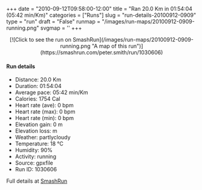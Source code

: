 +++
date = "2010-09-12T09:58:00-12:00"
title = "Ran 20.0 Km in 01:54:04 (05:42 min/Km)"
categories = ["Runs"]
slug = "run-details-20100912-0909"
type = "run"
draft = "False"
runmap = "/images/run-maps/20100912-0909-running.png"
svgmap = '<polyline points="40 41, 50 40, 51 42, 54 43, 56 46, 55 48, 55 49, 57 50, 67 50, 73 50, 76 50, 92 49, 92 47, 92 46, 96 45, 100 48, 95 45, 92 47, 92 48, 91 49, 72 50, 56 49, 48 50, 44 50, 41 50, 38 51, 35 50, 34 47, 33 46, 19 39, 18 38, 19 37, 24 37, 28 38, 36 38, 40 38, 40 38, 41 45, 43 48, 41 51, 41 62, 40 62, 38 64, 38 64, 37 63, 34 63, 32 62, 30 62, 29 61, 28 63, 24 65, 21 64, 18 64, 16 63, 13 65, 9 63, 9 64, 10 65, 12 66, 14 66, 17 64, 19 64, 21 64, 24 65, 28 63, 29 63, 29 62, 30 62, 32 62, 34 63, 39 64, 40 63, 41 62, 41 51, 38 51, 36 50, 35 50, 35 48, 34 46, 22 40, 0 35">'
+++



<!--more-->

<center>
[![Click to see the run on SmashRun](/images/run-maps/20100912-0909-running.png "A map of this run")](https://smashrun.com/peter.smith/run/1030606)
</center>

#### Run details

* Distance: 20.0 Km
* Duration: 01:54:04
* Average pace: 05:42 min/Km
* Calories: 1754 Cal
* Heart rate (ave): 0 bpm
* Heart rate (max): 0 bpm
* Heart rate (min): 0 bpm
* Elevation gain: 0 m
* Elevation loss:  m
* Weather: partlycloudy
* Temperature: 18 &deg;C
* Humidity: 90%
* Activity: running
* Source: gpxfile
* Run ID: 1030606

Full details at [SmashRun](https://smashrun.com/peter.smith/run/1030606)